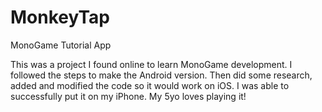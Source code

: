 # MonkeyTap
MonoGame Tutorial App

This was a project I found online to learn MonoGame development. I followed the steps to make the Android version.
Then did some research, added and modified the code so it would work on iOS. I was able to successfully put it on my 
iPhone. My 5yo loves playing it!
